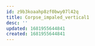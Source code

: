 ```yaml
---
id: z9b3koaahp8zf0bwy07l42q
title: Corpse_impaled_vertical1
desc: ''
updated: 1681955644841
created: 1681955644841
---
```

